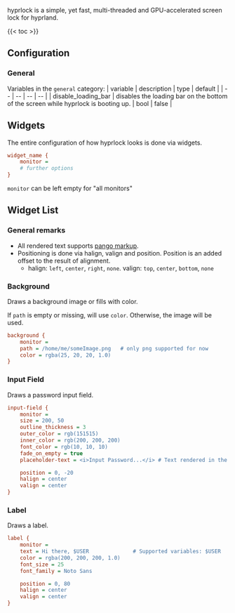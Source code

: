 hyprlock is a simple, yet fast, multi-threaded and GPU-accelerated screen
lock for hyprland.

{{< toc >}}

## Configuration

### General

Variables in the `general` category:
| variable | description | type | default |
| -- | -- | -- | -- |
| disable_loading_bar | disables the loading bar on the bottom of the screen while hyprlock is booting up. | bool | false |

## Widgets

The entire configuration of how hyprlock looks is done via widgets.

```ini
widget_name {
    monitor =
    # further options
}
```

`monitor` can be left empty for "all monitors"

## Widget List

### General remarks
- All rendered text supports [pango markup](https://docs.gtk.org/Pango/pango_markup.html).
- Positioning is done via halign, valign and position. Position is an added offset to the result of alignment.
   - halign: `left`, `center`, `right`, `none`. valign: `top`, `center`, `bottom`, `none`

### Background

Draws a background image or fills with color.

If `path` is empty or missing, will use `color`. Otherwise, the image will be used.

```ini
background {
    monitor =
    path = /home/me/someImage.png   # only png supported for now
    color = rgba(25, 20, 20, 1.0)
}
```

### Input Field

Draws a password input field.

```ini
input-field {
    monitor =
    size = 200, 50
    outline_thickness = 3
    outer_color = rgb(151515)
    inner_color = rgb(200, 200, 200)
    font_color = rgb(10, 10, 10)
    fade_on_empty = true
    placeholder-text = <i>Input Password...</i> # Text rendered in the input box when it's empty.

    position = 0, -20
    halign = center
    valign = center
}
```

### Label

Draws a label.

```ini
label {
    monitor =
    text = Hi there, $USER              # Supported variables: $USER
    color = rgba(200, 200, 200, 1.0)
    font_size = 25
    font_family = Noto Sans

    position = 0, 80
    halign = center
    valign = center
}
```